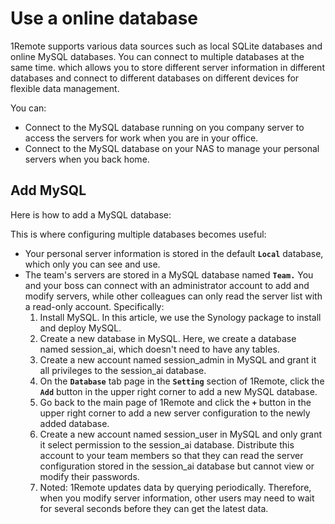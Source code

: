 
# Use a online database

1Remote supports various data sources such as local SQLite databases and online MySQL databases. You can connect to multiple databases at the same time. which allows you to store different server information in different databases and connect to different databases on different devices for flexible data management.

You can:

- Connect to the MySQL database running on you company server to access the servers for work when you are in your office.
- Connect to the MySQL database on your NAS to manage your personal servers when you back home.

## Add MySQL

Here is how to add a MySQL database:

This is where configuring multiple databases becomes useful:

- Your personal server information is stored in the default **`Local`** database, which only you can see and use.
- The team's servers are stored in a MySQL database named **`Team.`** You and your boss can connect with an administrator account to add and modify servers, while other colleagues can only read the server list with a read-only account.
Specifically:
    1. Install MySQL. In this article, we use the Synology package to install and deploy MySQL.
    2. Create a new database in MySQL. Here, we create a database named session_ai, which doesn't need to have any tables.
    3. Create a new account named session_admin in MySQL and grant it all privileges to the session_ai database.
    4. On the **`Database`** tab page in the **`Setting`** section of 1Remote, click the **`Add`** button in the upper right corner to add a new MySQL database.
    5. Go back to the main page of 1Remote and click the **`+`** button in the upper right corner to add a new server configuration to the newly added database.
    6. Create a new account named session_user in MySQL and only grant it select permission to the session_ai database. Distribute this account to your team members so that they can read the server configuration stored in the session_ai database but cannot view or modify their passwords.
    7. Noted: 1Remote updates data by querying periodically. Therefore, when you modify server information, other users may need to wait for several seconds before they can get the latest data.
